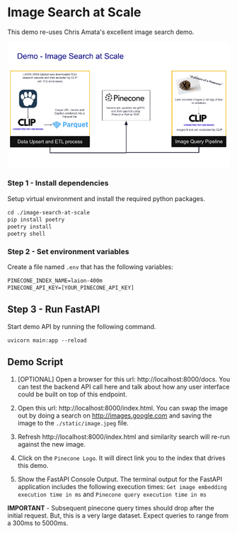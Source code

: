 # Image Search at Scale
This demo re-uses Chris Amata's excellent image search demo.

![Demo](./static/image-search-at-scale.png)

### Step 1 - Install dependencies

Setup virtual environment and install the required python packages. 

```
cd ./image-search-at-scale
pip install poetry
poetry install
poetry shell
```

### Step 2 - Set environment variables
Create a file named ```.env``` that has the following variables:

```
PINECONE_INDEX_NAME=laion-400m
PINECONE_API_KEY=[YOUR_PINECONE_API_KEY]
```

## Step 3 - Run FastAPI
Start demo API by running the following command.

```
uvicorn main:app --reload
```

## Demo Script
1. [OPTIONAL] Open a browser for this url: http://localhost:8000/docs. You can test the backend API call here and talk about how any user interface could be built on top of this endpoint.

1. Open this url: http://localhost:8000/index.html. You can swap the image out
by doing a search on http://images.google.com and saving the image to the ```./static/image.jpeg``` file. 

1. Refresh http://localhost:8000/index.html and similarity search will re-run against the new image.

1. Click on the ```Pinecone Logo```. It will direct link you to the index that drives this demo.

1. Show the FastAPI Console Output. The terminal output for the FastAPI application includes the following execution times: ```Get image embedding execution time in ms``` and ```Pinecone query execution time in ms```

**IMPORTANT** - Subsequent pinecone query times should drop after the initial request. 
But, this is a very large dataset. Expect queries to range from a 300ms to 5000ms.  